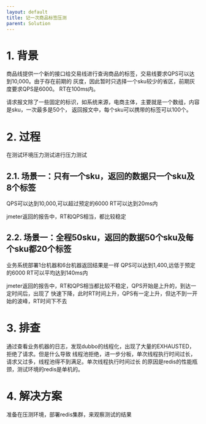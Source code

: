 ```yaml
---
layout: default
title: 记一次商品标签压测
parent: Solution
---
```


# 1. 背景

商品线提供一个新的接口给交易线进行查询商品的标签，交易线要求QPS可以达到10,000。由于存在前期的
灰度，因此暂时只选择一个sku较少的省区，前期灰度要求QPS是6000。
RT在100ms内。

请求报文除了一些固定的标识，如系统来源，电商主体，主要就是一个数组，内容是sku，一次最多是50个，
返回报文中，每个sku可以携带的标签可以100个。

# 2. 过程

在测试环境压力测试进行压力测试

## 2.1. 场景一：只有一个sku，返回的数据只一个sku及8个标签

QPS可以达到10,000,可以超过预定的6000
RT可以达到20ms内

jmeter返回的报告中，RT和QPS相当，都比较稳定

## 2.2. 场景一：全程50sku，返回的数据50个sku及每个sku都20个标签

业务系统部署1台机器和6台机器返回结果是一样
QPS可以达到1,400,远低于预定的6000
RT可以平均达到140ms内

jmeter返回的报告中，RT和QPS相当都比较不稳定，QPS开始是上升的，到达一定时间后，出现了
快速下降，此时RT时间上升，QPS有一定上升，但达不到一开始的波峰，RT时间下不去

# 3. 排查

通过查看业务机器的日志，发现dubbo的线程化，出现了大量的EXHAUSTED，拒绝了请求。但是什么导致
线程池拒绝，进一步分板，单次线程执行时间过长，请求又过多，线程池得不到满足。单次线程执行时间过长
的原因是redis的性能瓶颈，测试环境的redis是单机的。

# 4. 解决方案

准备在压测环境，部署redis集群，来观察测试的结果